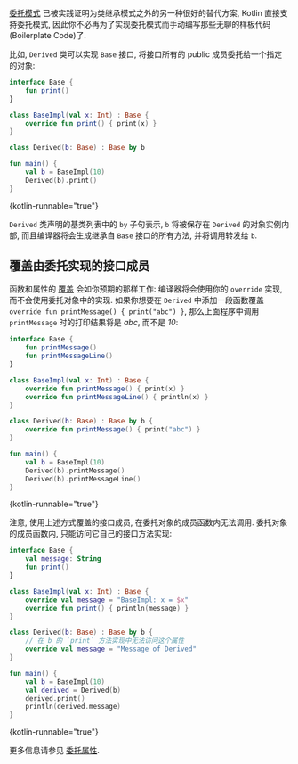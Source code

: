 [//]: # (title: 委托)

[委托模式](https://en.wikipedia.org/wiki/Delegation_pattern) 已被实践证明为类继承模式之外的另一种很好的替代方案,
Kotlin 直接支持委托模式, 因此你不必再为了实现委托模式而手动编写那些无聊的样板代码(Boilerplate Code)了.

比如, `Derived` 类可以实现 `Base` 接口, 将接口所有的 public 成员委托给一个指定的对象:

```kotlin
interface Base {
    fun print()
}

class BaseImpl(val x: Int) : Base {
    override fun print() { print(x) }
}

class Derived(b: Base) : Base by b

fun main() {
    val b = BaseImpl(10)
    Derived(b).print()
}
```
{kotlin-runnable="true"}

`Derived` 类声明的基类列表中的 `by` 子句表示, `b` 将被保存在 `Derived` 的对象实例内部,
而且编译器将会生成继承自 `Base` 接口的所有方法, 并将调用转发给 `b`.

## 覆盖由委托实现的接口成员

函数和属性的 [覆盖](inheritance.md#overriding-methods) 会如你预期的那样工作:
编译器将会使用你的 `override` 实现, 而不会使用委托对象中的实现.
如果你想要在 `Derived` 中添加一段函数覆盖 `override fun printMessage() { print("abc") }`,
那么上面程序中调用 `printMessage` 时的打印结果将是 *abc*, 而不是 *10*:

```kotlin
interface Base {
    fun printMessage()
    fun printMessageLine()
}

class BaseImpl(val x: Int) : Base {
    override fun printMessage() { print(x) }
    override fun printMessageLine() { println(x) }
}

class Derived(b: Base) : Base by b {
    override fun printMessage() { print("abc") }
}

fun main() {
    val b = BaseImpl(10)
    Derived(b).printMessage()
    Derived(b).printMessageLine()
}
```
{kotlin-runnable="true"}

注意, 使用上述方式覆盖的接口成员, 在委托对象的成员函数内无法调用.
委托对象的成员函数内, 只能访问它自己的接口方法实现:

```kotlin
interface Base {
    val message: String
    fun print()
}

class BaseImpl(val x: Int) : Base {
    override val message = "BaseImpl: x = $x"
    override fun print() { println(message) }
}

class Derived(b: Base) : Base by b {
    // 在 b 的 `print` 方法实现中无法访问这个属性
    override val message = "Message of Derived"
}

fun main() {
    val b = BaseImpl(10)
    val derived = Derived(b)
    derived.print()
    println(derived.message)
}
```
{kotlin-runnable="true"}

更多信息请参见 [委托属性](delegated-properties.md).
